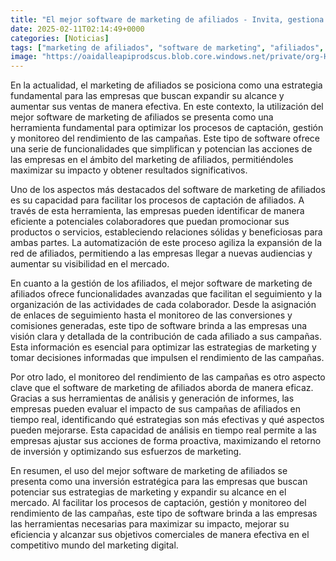 ```yaml
---
title: "El mejor software de marketing de afiliados - Invita, gestiona y monitorea a tus afiliados (2025)"
date: 2025-02-11T02:14:49+0000
categories: [Noticias]
tags: ["marketing de afiliados", "software de marketing", "afiliados", "gestión", "rendimiento", "campañas", "estrategias."]
image: "https://oaidalleapiprodscus.blob.core.windows.net/private/org-HKmKxpuNw3Y88lm4EBrIPq0n/user-ZwiCXOggLL8ZNNKE2g7rXFmV/img-vQ69j15LJrlbdBbdyjTB5Ouh.png?st=2025-02-11T01%3A14%3A49Z&se=2025-02-11T03%3A14%3A49Z&sp=r&sv=2024-08-04&sr=b&rscd=inline&rsct=image/png&skoid=d505667d-d6c1-4a0a-bac7-5c84a87759f8&sktid=a48cca56-e6da-484e-a814-9c849652bcb3&skt=2025-02-10T16%3A47%3A37Z&ske=2025-02-11T16%3A47%3A37Z&sks=b&skv=2024-08-04&sig=xI9oMUG73T5FS1fUYtpy124NfLaxeAyGFCpCS00IqF4%3D"
---
```


En la actualidad, el marketing de afiliados se posiciona como una estrategia fundamental para las empresas que buscan expandir su alcance y aumentar sus ventas de manera efectiva. En este contexto, la utilización del mejor software de marketing de afiliados se presenta como una herramienta fundamental para optimizar los procesos de captación, gestión y monitoreo del rendimiento de las campañas. Este tipo de software ofrece una serie de funcionalidades que simplifican y potencian las acciones de las empresas en el ámbito del marketing de afiliados, permitiéndoles maximizar su impacto y obtener resultados significativos.

Uno de los aspectos más destacados del software de marketing de afiliados es su capacidad para facilitar los procesos de captación de afiliados. A través de esta herramienta, las empresas pueden identificar de manera eficiente a potenciales colaboradores que puedan promocionar sus productos o servicios, estableciendo relaciones sólidas y beneficiosas para ambas partes. La automatización de este proceso agiliza la expansión de la red de afiliados, permitiendo a las empresas llegar a nuevas audiencias y aumentar su visibilidad en el mercado.

En cuanto a la gestión de los afiliados, el mejor software de marketing de afiliados ofrece funcionalidades avanzadas que facilitan el seguimiento y la organización de las actividades de cada colaborador. Desde la asignación de enlaces de seguimiento hasta el monitoreo de las conversiones y comisiones generadas, este tipo de software brinda a las empresas una visión clara y detallada de la contribución de cada afiliado a sus campañas. Esta información es esencial para optimizar las estrategias de marketing y tomar decisiones informadas que impulsen el rendimiento de las campañas.

Por otro lado, el monitoreo del rendimiento de las campañas es otro aspecto clave que el software de marketing de afiliados aborda de manera eficaz. Gracias a sus herramientas de análisis y generación de informes, las empresas pueden evaluar el impacto de sus campañas de afiliados en tiempo real, identificando qué estrategias son más efectivas y qué aspectos pueden mejorarse. Esta capacidad de análisis en tiempo real permite a las empresas ajustar sus acciones de forma proactiva, maximizando el retorno de inversión y optimizando sus esfuerzos de marketing.

En resumen, el uso del mejor software de marketing de afiliados se presenta como una inversión estratégica para las empresas que buscan potenciar sus estrategias de marketing y expandir su alcance en el mercado. Al facilitar los procesos de captación, gestión y monitoreo del rendimiento de las campañas, este tipo de software brinda a las empresas las herramientas necesarias para maximizar su impacto, mejorar su eficiencia y alcanzar sus objetivos comerciales de manera efectiva en el competitivo mundo del marketing digital.
    